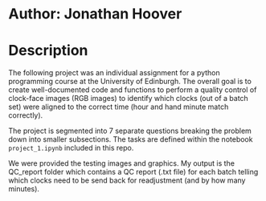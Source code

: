 # Author: Jonathan Hoover

# Description

The following project was an individual assignment for a python programming course at the University of Edinburgh. The overall goal is to create well-documented code and functions to perform a quality control of clock-face images (RGB images) to identify which clocks (out of a batch set) were aligned to the correct time (hour and hand minute match correctly). 

The project is segmented into 7 separate questions breaking the problem down into smaller subsections. The tasks are defined within the notebook `project_1.ipynb` included in this repo.

We were provided the testing images and graphics. My output is the QC_report folder which contains a QC report (.txt file) for each batch telling which clocks need to be send back for readjustment (and by how many minutes). 